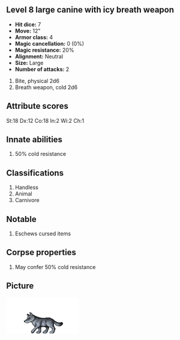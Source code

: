 ## Level 8 large canine with icy breath weapon

- **Hit dice:** 7
- **Move:** 12"
- **Armor class:** 4
- **Magic cancellation:** 0 (0%)
- **Magic resistance:** 20%
- **Alignment:** Neutral
- **Size:** Large
- **Number of attacks:** 2
1. Bite, physical 2d6
2. Breath weapon, cold 2d6

## Attribute scores

St:18 Dx:12 Co:18 In:2 Wi:2 Ch:1

## Innate abilities

1. 50% cold resistance

## Classifications

1. Handless
2. Animal
3. Carnivore

## Notable

1. Eschews cursed items

## Corpse properties

1. May confer 50% cold resistance

## Picture

![Winter wolf](https://github.com/hyvanmielenpelit/GnollHackTileSet/blob/main/Monsters/winter_wolf/winter_wolf.png?raw=true)
